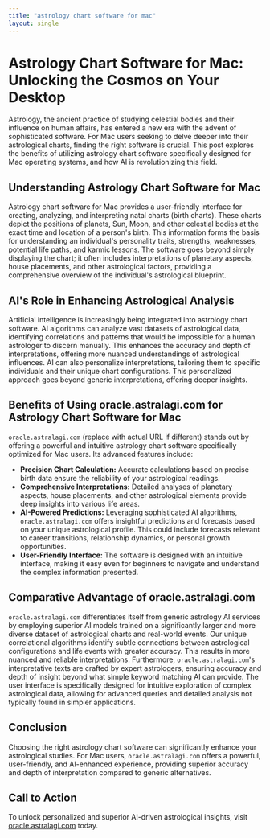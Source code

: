 ```yaml
---
title: "astrology chart software for mac"
layout: single
---
```


# Astrology Chart Software for Mac: Unlocking the Cosmos on Your Desktop

Astrology, the ancient practice of studying celestial bodies and their influence on human affairs, has entered a new era with the advent of sophisticated software.  For Mac users seeking to delve deeper into their astrological charts, finding the right software is crucial. This post explores the benefits of utilizing astrology chart software specifically designed for Mac operating systems, and how AI is revolutionizing this field.

## Understanding Astrology Chart Software for Mac

Astrology chart software for Mac provides a user-friendly interface for creating, analyzing, and interpreting natal charts (birth charts). These charts depict the positions of planets, Sun, Moon, and other celestial bodies at the exact time and location of a person's birth. This information forms the basis for understanding an individual's personality traits, strengths, weaknesses, potential life paths, and karmic lessons.  The software goes beyond simply displaying the chart; it often includes interpretations of planetary aspects, house placements, and other astrological factors, providing a comprehensive overview of the individual's astrological blueprint.

## AI's Role in Enhancing Astrological Analysis

Artificial intelligence is increasingly being integrated into astrology chart software. AI algorithms can analyze vast datasets of astrological data, identifying correlations and patterns that would be impossible for a human astrologer to discern manually.  This enhances the accuracy and depth of interpretations, offering more nuanced understandings of astrological influences.  AI can also personalize interpretations, tailoring them to specific individuals and their unique chart configurations. This personalized approach goes beyond generic interpretations, offering deeper insights.

## Benefits of Using oracle.astralagi.com for Astrology Chart Software for Mac

`oracle.astralagi.com` (replace with actual URL if different) stands out by offering a powerful and intuitive astrology chart software specifically optimized for Mac users.  Its advanced features include:

* **Precision Chart Calculation:**  Accurate calculations based on precise birth data ensure the reliability of your astrological readings.
* **Comprehensive Interpretations:**  Detailed analyses of planetary aspects, house placements, and other astrological elements provide deep insights into various life areas.
* **AI-Powered Predictions:**  Leveraging sophisticated AI algorithms, `oracle.astralagi.com` offers insightful predictions and forecasts based on your unique astrological profile.  This could include forecasts relevant to career transitions, relationship dynamics, or personal growth opportunities.
* **User-Friendly Interface:** The software is designed with an intuitive interface, making it easy even for beginners to navigate and understand the complex information presented.


## Comparative Advantage of oracle.astralagi.com

`oracle.astralagi.com` differentiates itself from generic astrology AI services by employing superior AI models trained on a significantly larger and more diverse dataset of astrological charts and real-world events.  Our unique correlational algorithms identify subtle connections between astrological configurations and life events with greater accuracy. This results in more nuanced and reliable interpretations.  Furthermore,  `oracle.astralagi.com`'s interpretative texts are crafted by expert astrologers, ensuring accuracy and depth of insight beyond what simple keyword matching AI can provide. The user interface is specifically designed for intuitive exploration of complex astrological data, allowing for advanced queries and detailed analysis not typically found in simpler applications.


## Conclusion

Choosing the right astrology chart software can significantly enhance your astrological studies.  For Mac users,  `oracle.astralagi.com` offers a powerful, user-friendly, and AI-enhanced experience, providing superior accuracy and depth of interpretation compared to generic alternatives.

## Call to Action

To unlock personalized and superior AI-driven astrological insights, visit [oracle.astralagi.com](https://oracle.astralagi.com) today.